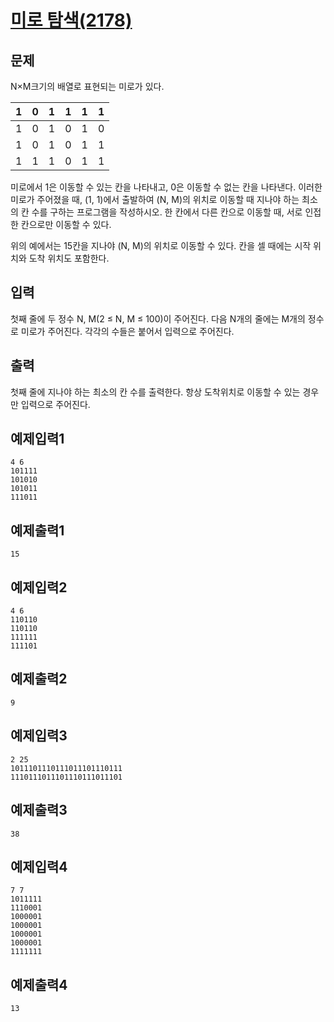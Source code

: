# [미로 탐색(2178)](https://www.acmicpc.net/problem/2178)

## 문제

N×M크기의 배열로 표현되는 미로가 있다.

| 1 | 0 | 1 | 1 | 1 | 1 |
|:-:|:-:|:-:|:-:|:-:|:-:|
| 1 | 0 | 1 | 0 | 1 | 0 |
| 1 | 0 | 1 | 0 | 1 | 1 |
| 1 | 1 | 1 | 0 | 1 | 1 |

미로에서 1은 이동할 수 있는 칸을 나타내고, 0은 이동할 수 없는 칸을 나타낸다. 이러한 미로가 주어졌을 때, (1, 1)에서 출발하여 (N, M)의 위치로 이동할 때 지나야 하는 최소의 칸 수를 구하는 프로그램을 작성하시오. 한 칸에서 다른 칸으로 이동할 때, 서로 인접한 칸으로만 이동할 수 있다.

위의 예에서는 15칸을 지나야 (N, M)의 위치로 이동할 수 있다. 칸을 셀 때에는 시작 위치와 도착 위치도 포함한다.

## 입력

첫째 줄에 두 정수 N, M(2 ≤ N, M ≤ 100)이 주어진다. 다음 N개의 줄에는 M개의 정수로 미로가 주어진다. 각각의 수들은 붙어서 입력으로 주어진다.

## 출력

첫째 줄에 지나야 하는 최소의 칸 수를 출력한다. 항상 도착위치로 이동할 수 있는 경우만 입력으로 주어진다.

## 예제입력1

```plaintext
4 6
101111
101010
101011
111011
```

## 예제출력1

```plaintext
15
```

## 예제입력2

```plaintext
4 6
110110
110110
111111
111101
```

## 예제출력2

```plaintext
9
```

## 예제입력3

```plaintext
2 25
1011101110111011101110111
1110111011101110111011101
```

## 예제출력3

```plaintext
38
```

## 예제입력4

```plaintext
7 7
1011111
1110001
1000001
1000001
1000001
1000001
1111111
```

## 예제출력4

```plaintext
13
```